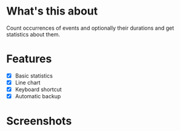 # What's this about
Count occurrences of events and optionally their durations and get statistics about them.
# Features
- [x] Basic statistics
- [x] Line chart
- [x] Keyboard shortcut
- [x] Automatic backup
# Screenshots

